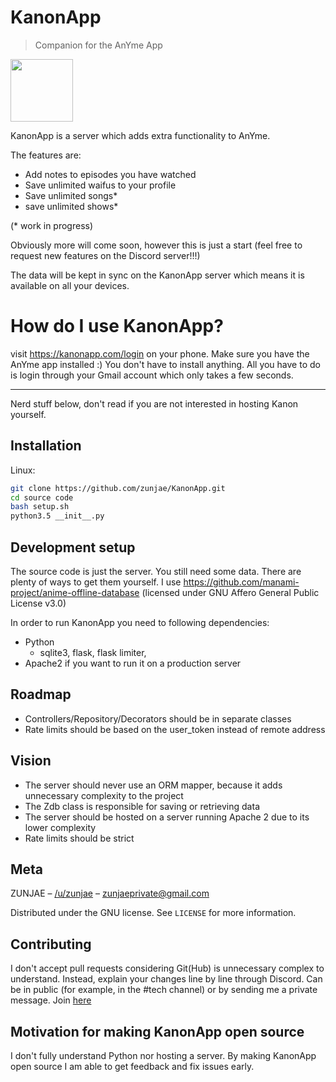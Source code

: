 # KanonApp
> Companion for the AnYme App

<img src="https://raw.githubusercontent.com/zunjae/KanonApp/master/K%20Logo.png" data-canonical-src="https://raw.githubusercontent.com/zunjae/KanonApp/master/K%20Logo.png" width="100" height="100" />

KanonApp is a server which adds extra functionality to AnYme.

The features are:

* Add notes to episodes you have watched
* Save unlimited waifus to your profile
* Save unlimited songs*
* save unlimited shows*

(* work in progress)

Obviously more will come soon, however this is just a start (feel free to request new features on the Discord server!!!)

The data will be kept in sync on the KanonApp server which means it is available on all your devices.

# How do I use KanonApp?

visit https://kanonapp.com/login on your phone. Make sure you have the AnYme app installed :)
You don't have to install anything. All you have to do is login through your Gmail account which only takes a few seconds.

---

Nerd stuff below, don't read if you are not interested in hosting Kanon yourself.

## Installation

Linux:

```sh
git clone https://github.com/zunjae/KanonApp.git
cd source code
bash setup.sh
python3.5 __init__.py
```

## Development setup

The source code is just the server. You still need some data. There are plenty of ways to get them yourself. I use https://github.com/manami-project/anime-offline-database (licensed under GNU Affero General Public License v3.0)

In order to run KanonApp you need to following dependencies:

* Python
    * sqlite3, flask, flask limiter, 
* Apache2 if you want to run it on a production server

## Roadmap

* Controllers/Repository/Decorators should be in separate classes
* Rate limits should be based on the user_token instead of remote address

## Vision

* The server should never use an ORM mapper, because it adds unnecessary complexity to the project
* The Zdb class is responsible for saving or retrieving data
* The server should be hosted on a server running Apache 2 due to its lower complexity
* Rate limits should be strict

## Meta

ZUNJAE – [/u/zunjae](https://www.reddit.com/user/zunjae/) – zunjaeprivate@gmail.com

Distributed under the GNU license. See ``LICENSE`` for more information.

## Contributing

I don't accept pull requests considering Git(Hub) is unnecessary complex to understand. Instead, explain your changes line by line through Discord. Can be in public (for example, in the #tech channel) or by sending me a private message. Join [here](http://anymeapp.com/serverinvite)

## Motivation for making KanonApp open source

I don't fully understand Python nor hosting a server. By making KanonApp open source I am able to get feedback and fix issues early.
